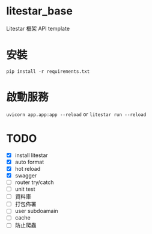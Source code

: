 # litestar_base

Litestar 框架 API template

# 安裝
```
pip install -r requirements.txt
```

# 啟動服務

`uvicorn app.app:app --reload` or `litestar run --reload`

# TODO
 - [x] install litestar
 - [x] auto format
 - [x] hot reload
 - [x] swagger
 - [ ] router try/catch
 - [ ] unit test
 - [ ] 資料庫
 - [ ] 打包佈署
 - [ ] user subdoamain
 - [ ] cache
 - [ ] 防止爬蟲
